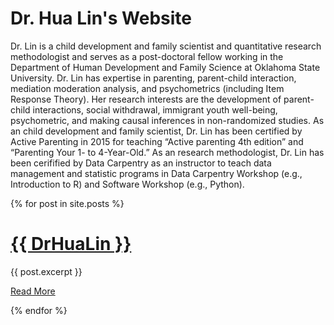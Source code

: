 # Dr. Hua Lin's Website

Dr. Lin is a child development and family scientist and quantitative research methodologist and serves as a post-doctoral fellow working in the Department of Human Development and Family Science at Oklahoma State University. Dr. Lin has expertise in parenting, parent-child interaction, mediation moderation analysis, and psychometrics (including Item Response Theory). Her research interests are the development of parent-child interactions, social withdrawal, immigrant youth well-being, psychometric, and making causal inferences in non-randomized studies.
As an child development and family scientist, Dr. Lin has been certified by Active Parenting in 2015 for teaching “Active parenting 4th edition” and “Parenting Your 1- to 4-Year-Old.”
As an research methodologist, Dr. Lin has been cerifified by Data Carpentry as an instructor to teach data management and statistic programs in Data Carpentry Workshop (e.g., Introduction to R) and Software Workshop (e.g., Python).


{% for post in site.posts %}

[{{ DrHuaLin }}]({{%20site.baseurl%20}}{{%20post.url%20}})
============================================================

{{ post.excerpt }}

[Read More]({{%20site.baseurl%20}}{{%20post.url%20}})

{% endfor %}
